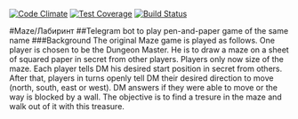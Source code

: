 [![Code Climate](https://codeclimate.com/github/nzinov/maze/badges/gpa.svg)](https://codeclimate.com/github/nzinov/maze)
[![Test Coverage](https://codeclimate.com/github/nzinov/maze/badges/coverage.svg)](https://codeclimate.com/github/nzinov/maze/coverage)
[![Build Status](https://travis-ci.org/nzinov/maze.svg?branch=master)](https://travis-ci.org/nzinov/maze)

#Maze/Лабиринт
##Telegram bot to play pen-and-paper game of the same name
###Background
The original Maze game is played as follows. One player is chosen to be the Dungeon Master. He is to draw a maze on a sheet of squared paper in secret from other players.
Players only now size of the maze. Each player tells DM his desired start position in secret from others.
After that, players in turns openly tell DM their desired direction to move (north, south, east or west).
DM answers if they were able to move or the way is blocked by a wall.
The objective is to find a tresure in the maze and walk out of it with this treasure.

